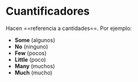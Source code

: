 # Cuantificadores

Hacen ==referencia a cantidades==. Por ejemplo:

- **Some** (algunos)
- **No** (ninguno)
- **Few** (pocos)
- **Little** (poco)
- **Many** (muchos)
- **Much** (mucho)
